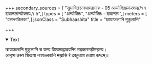 +++
secondary_sources = [ "सुभाषितरत्नभाण्डागारः -  05 अन्योक्तिप्रकरणम्//११ दावानलान्योक्तयः// 5",]
types = [ "अन्योक्तिः", "अन्योक्तिः - दावानलः",]
meters = [ "वसन्ततिलका",]
jsonClass = "Subhaashita"
title = "छायाफलानि मुकुलानि"

+++

<details open><summary>Text</summary>

छायाफलानि मुकुलानि च यस्य विश्वमाह्लादयन्ति सहकारमहीरुहस्य।  
आमृष्य तस्य शिखया नवपल्लवानि मथ्नासि रे दवहुताश हताश कष्टम्॥
</details>
